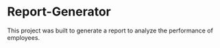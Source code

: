 # Report-Generator

This project was built to generate a report to analyze the performance of employees.

